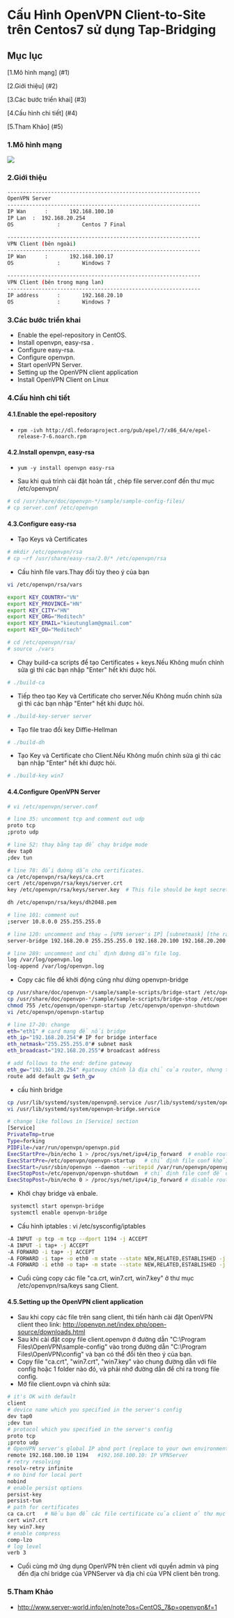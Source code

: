 # Cấu Hình OpenVPN Client-to-Site trên Centos7 sử dụng Tap-Bridging
## Mục lục
[1.Mô hình mạng] (#1)

[2.Giới thiệu] (#2)

[3.Các bước triển khai] (#3)

[4.Cấu hình chi tiết] (#4)

[5.Tham Khảo] (#5)

<a name="1"></a>
### 1.Mô hình mạng
<img src="http://image.prntscr.com/image/d3963a3a3bbd42aa83c39564eaeb4413.png" />

<a name="2"></a>
### 2.Giới thiệu
```sh
--------------------------------------------------------------
OpenVPN Server
--------------------------------------------------------------
IP Wan		:		192.168.100.10
IP Lan  :  192.168.20.254
OS				:		Centos 7 Final
```

```sh
--------------------------------------------------------------
VPN Client (bên ngoài)
--------------------------------------------------------------
IP Wan		:		192.168.100.17
OS				:		Windows 7
```

```sh
--------------------------------------------------------------
VPN Client (bên trong mạng lan)
--------------------------------------------------------------
IP address		:		192.168.20.10
OS				:		Windows 7
```

<a name="3"></a>
### 3.Các bước triển khai
- Enable the epel-repository in CentOS.
- Install openvpn, easy-rsa .
- Configure easy-rsa.
- Configure openvpn.
- Start openVPN Server.
- Setting up the OpenVPN client application
- Install OpenVPN Client on Linux

<a name="4"></a>
### 4.Cấu hình chi tiết
#### 4.1.Enable the epel-repository
- `rpm -ivh http://dl.fedoraproject.org/pub/epel/7/x86_64/e/epel-release-7-6.noarch.rpm`

#### 4.2.Install openvpn, easy-rsa
- `yum -y install openvpn easy-rsa`

- Sau khi quá trình cài đặt hoàn tất , chép file server.conf đến thư mục /etc/openvpn/
```sh
# cd /usr/share/doc/openvpn-*/sample/sample-config-files/
# cp server.conf /etc/openvpn
```
#### 4.3.Configure easy-rsa
- Tạo Keys và Certificates
```sh
# mkdir /etc/openvpn/rsa
# cp –rf /usr/share/easy-rsa/2.0/* /etc/openvpn/rsa
```
- Cấu hình file vars.Thay đổi tùy theo ý của bạn
```sh
vi /etc/openvpn/rsa/vars
```
```sh
export KEY_COUNTRY="VN"
export KEY_PROVINCE="HN"
export KEY_CITY="HN"
export KEY_ORG="Meditech"
export KEY_EMAIL="kieutunglam@gmail.com"
export KEY_OU="Meditech"
```
```sh
# cd /etc/openvpn/rsa/
# source ./vars
```
- Chạy build-ca scripts để tạo Certificates + keys.Nếu Không muốn chỉnh sửa gì thì các bạn nhập "Enter" hết khi được hỏi.
```sh
# ./build-ca
```
- Tiếp theo tạo Key và Certificate cho server.Nếu Không muốn chỉnh sửa gì thì các bạn nhập "Enter" hết khi được hỏi.
```sh
# ./build-key-server server
```
- Tạo file trao đổi key Diffie-Hellman
```sh
# ./build-dh
```
- Tạo Key và Certificate cho Client.Nếu Không muốn chỉnh sửa gì thì các bạn nhập "Enter" hết khi được hỏi.
```sh
# ./build-key win7
```

#### 4.4.Configure OpenVPN Server
```sh
# vi /etc/openvpn/server.conf
```
```sh
# line 35: uncomment tcp and comment out udp
proto tcp
;proto udp

# line 52: thay bằng tap để chạy bridge mode
dev tap0
;dev tun

# line 78: đổi đường dẫn cho certificates.
ca /etc/openvpn/rsa/keys/ca.crt
cert /etc/openvpn/rsa/keys/server.crt
key /etc/openvpn/rsa/keys/server.key  # This file should be kept secret

dh /etc/openvpn/rsa/keys/dh2048.pem

# line 101: comment out
;server 10.8.0.0 255.255.255.0

# line 120: uncomment and thay ⇒ [VPN server's IP] [subnetmask] [the range of IP for client]
server-bridge 192.168.20.0 255.255.255.0 192.168.20.100 192.168.20.200

# line 289: uncomment and chỉ định đường dẫn file log.
log /var/log/openvpn.log
log-append /var/log/openvpn.log
```

- Copy các file để khởi động cũng như dừng openvpn-bridge
```sh
cp /usr/share/doc/openvpn-*/sample/sample-scripts/bridge-start /etc/openvpn/openvpn-startup 
cp /usr/share/doc/openvpn-*/sample/sample-scripts/bridge-stop /etc/openvpn/openvpn-shutdown 
chmod 755 /etc/openvpn/openvpn-startup /etc/openvpn/openvpn-shutdown 
vi /etc/openvpn/openvpn-startup
```

```sh
# line 17-20: change
eth="eth1" # card mạng để nối bridge
eth_ip="192.168.20.254"# IP for bridge interface
eth_netmask="255.255.255.0"# subnet mask
eth_broadcast="192.168.20.255"# broadcast address

# add follows to the end: define gateway
eth_gw="192.168.20.254" #gateway chính là địa chỉ của router, nhưng trong trường hợp, VPNServer chính là gateway.
route add default gw $eth_gw
```
- cấu hình bridge
```sh
cp /usr/lib/systemd/system/openvpn@.service /usr/lib/systemd/system/openvpn-bridge.service 
vi /usr/lib/systemd/system/openvpn-bridge.service
```

```sh
# change like follows in [Service] section
[Service]
PrivateTmp=true
Type=forking
PIDFile=/var/run/openvpn/openvpn.pid  
ExecStartPre=/bin/echo 1 > /proc/sys/net/ipv4/ip_forward  # enable routing trên server
ExecStartPre=/etc/openvpn/openvpn-startup   # chỉ định file conf khởi động bridge
ExecStart=/usr/sbin/openvpn --daemon --writepid /var/run/openvpn/openvpn.pid --cd /etc/openvpn/ --config server.conf
ExecStopPost=/etc/openvpn/openvpn-shutdown  # chỉ định file conf đề dừng dịch vụ bridge
ExecStopPost=/bin/echo 0 > /proc/sys/net/ipv4/ip_forward # disable routing trên server
```
- Khởi chạy bridge và enbale.
```sh
 systemctl start openvpn-bridge 
 systemctl enable openvpn-bridge 
 ```
- Cấu hình iptables : vi /etc/sysconfig/iptables
```sh
-A INPUT -p tcp -m tcp --dport 1194 -j ACCEPT
-A INPUT -i tap+ -j ACCEPT
-A FORWARD -i tap+ -j ACCEPT
-A FORWARD -i tap+ -o eth0 -m state --state NEW,RELATED,ESTABLISHED -j ACCEPT  #eth0 card wan
-A FORWARD -i eth0 -o tap+ -m state --state NEW,RELATED,ESTABLISHED -j ACCEPT
```
- Cuối cùng copy các file "ca.crt, win7.crt, win7.key" ở thư mục /etc/openvpn/rsa/keys sang Client.

#### 4.5.Setting up the OpenVPN client application
- Sau khi copy các file trên sang client, thì tiến hành cài đặt OpenVPN client theo link: http://openvpn.net/index.php/open-source/downloads.html
- Sau khi cài đặt copy file client.openvpn ở đường dẫn "C:\Program Files\OpenVPN\sample-config" vào trong đường dẫn "C:\Program Files\OpenVPN\config" và bạn có thể đổi tên theo ý của bạn.
- Copy file "ca.crt", "win7.crt", "win7.key" vào chung đường dẫn với file config hoặc 1 folder nào đó, và phải nhớ đường dẫn để chỉ ra trong file config.
- Mở file client.ovpn và chỉnh sửa:
```sh
# it's OK with default
client
# device name which you specified in the server's config
dev tap0
;dev tun
# protocol which you specified in the server's config
proto tcp
;proto udp
# OpenVPN server's global IP abnd port (replace to your own environment)
remote 192.168.100.10 1194   #192.168.100.10: IP VPNServer
# retry resolving
resolv-retry infinite
# no bind for local port
nobind
# enable persist options
persist-key
persist-tun
# path for certificates
ca ca.crt   # Nếu bạn để các file certificate của client ở thư mục # thì phải chỉ rõ đường dẫn.
cert win7.crt
key win7.key
# enable compress
comp-lzo
# log level
verb 3
```
- Cuối cùng mở ứng dụng OpenVPN trên client với quyền admin và ping đến địa chỉ bridge của VPNServer và địa chỉ của VPN client bên trong.

<a name="5"></a>
### 5.Tham Khảo
- http://www.server-world.info/en/note?os=CentOS_7&p=openvpn&f=1
